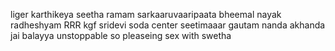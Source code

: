 liger
karthikeya
seetha ramam
sarkaaruvaaripaata
bheemal nayak
radheshyam
RRR
kgf
sridevi soda center
seetimaaar
gautam nanda
akhanda
jai balayya
unstoppable
so
pleaseing
sex with swetha
